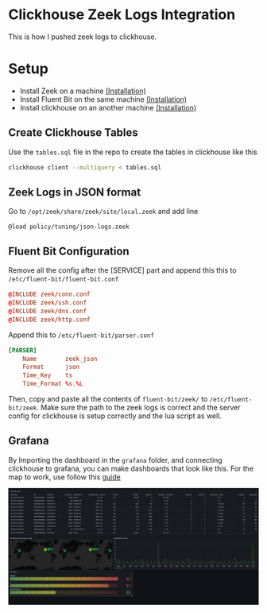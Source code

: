 # Clickhouse Zeek Logs Integration

This is how I pushed zeek logs to clickhouse.

# Setup

- Install Zeek on a machine [(Installation)](https://software.opensuse.org//download.html?project=security:zeek&package=zeek)
- Install Fluent Bit on the same machine [(Installation)](https://docs.fluentbit.io/manual/installation/getting-started-with-fluent-bit)
- Install clickhouse on an another machine [(Installation)](https://clickhouse.com/docs/en/install)

## Create Clickhouse Tables

Use the `tables.sql` file in the repo to create the tables in clickhouse like this

```bash
clickhouse client --multiquery < tables.sql
```

## Zeek Logs in JSON format

Go to `/opt/zeek/share/zeek/site/local.zeek` and add line

```zeek
@load policy/tuning/json-logs.zeek
```

## Fluent Bit Configuration

Remove all the config after the [SERVICE] part and append this this to `/etc/fluent-bit/fluent-bit.conf`

```conf
@INCLUDE zeek/conn.conf
@INCLUDE zeek/ssh.conf
@INCLUDE zeek/dns.conf
@INCLUDE zeek/http.conf
```

Append this to `/etc/fluent-bit/parser.conf`

```conf
[PARSER]
    Name        zeek_json
    Format      json
    Time_Key    ts
    Time_Format %s.%L
```

Then, copy and paste all the contents of `fluent-bit/zeek/` to `/etc/fluent-bit/zeek`. Make sure the path to the zeek logs is correct and the server config for clickhouse is setup correctly and the lua script as well.

## Grafana

By Importing the dashboard in the `grafana` folder, and connecting clickhouse to grafana, you can make dashboards that look like this. For the map to work, use follow this [guide](https://clickhouse.com/blog/geolocating-ips-in-clickhouse-and-grafana)

![Dashboard 1 Image](./assets/dashboard-1.png)
